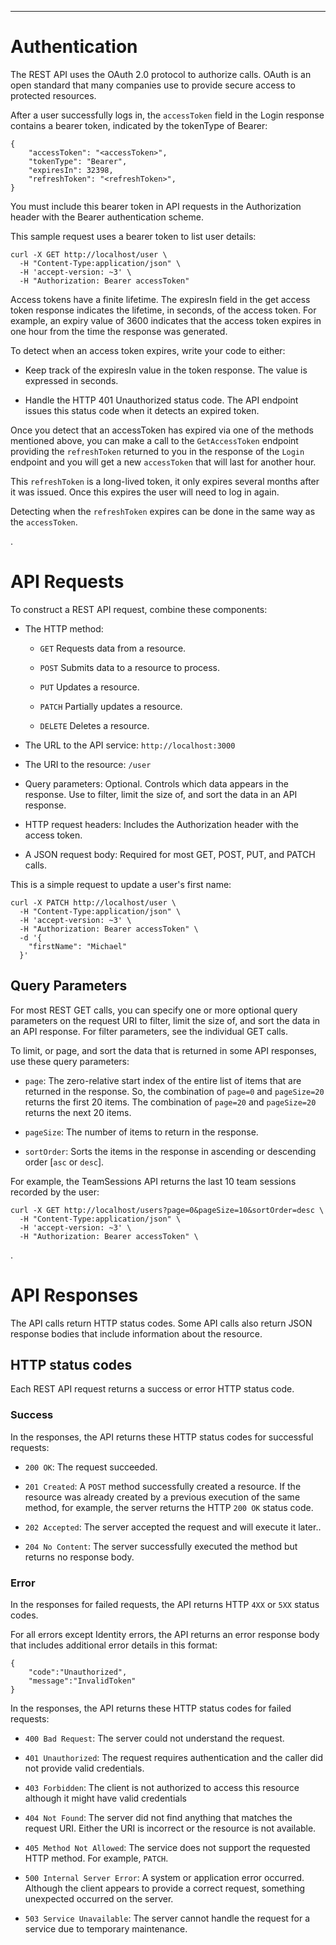 ------------------

# Authentication

The REST API uses the OAuth 2.0 protocol to authorize calls. OAuth is an open standard that many companies use to provide secure access to protected resources.

After a user successfully logs in, the `accessToken` field in the Login response contains a bearer token, indicated by the tokenType of Bearer:

```
{
	"accessToken": "<accessToken>",
	"tokenType": "Bearer",
	"expiresIn": 32398,
	"refreshToken": "<refreshToken>",
}
```


You must include this bearer token in API requests in the Authorization header with the Bearer authentication scheme.

This sample request uses a bearer token to list user details:

```
curl -X GET http://localhost/user \
  -H "Content-Type:application/json" \
  -H 'accept-version: ~3' \
  -H "Authorization: Bearer accessToken"
```

Access tokens have a finite lifetime. The expiresIn field in the get access token response indicates the lifetime, in seconds, of the access token. For example, an expiry value of 3600 indicates that the access token expires in one hour from the time the response was generated.

To detect when an access token expires, write your code to either:


- Keep track of the expiresIn value in the token response. The value is expressed in seconds.

- Handle the HTTP 401 Unauthorized status code. The API endpoint issues this status code when it detects an expired token.


Once you detect that an accessToken has expired via one of the methods mentioned above, you can make a call to the `GetAccessToken` endpoint providing the `refreshToken` returned to you in the response of the `Login` endpoint and you will get a new `accessToken` that will last for another hour.

This `refreshToken` is a long-lived token, it only expires several months after it was issued. Once this expires the user will need to log in again.

Detecting when the `refreshToken` expires can be done in the same way as the `accessToken`.


.
# API Requests

To construct a REST API request, combine these components:


- The HTTP method:

	- `GET` Requests data from a resource.

	- `POST` Submits data to a resource to process.

	- `PUT` Updates a resource.

	- `PATCH` Partially updates a resource.

	- `DELETE` Deletes a resource.


- The URL to the API service: `http://localhost:3000`

- The URI to the resource: `/user`

- Query parameters: Optional. Controls which data appears in the response. Use to filter, limit the size of, and sort the data in an API response.

- HTTP request headers: Includes the Authorization header with the access token.

- A JSON request body: Required for most GET, POST, PUT, and PATCH calls.


This is a simple request to update a user's first name:

```
curl -X PATCH http://localhost/user \
  -H "Content-Type:application/json" \
  -H 'accept-version: ~3' \
  -H "Authorization: Bearer accessToken" \
  -d '{
    "firstName": "Michael"
  }'
```


## Query Parameters

For most REST GET calls, you can specify one or more optional query parameters on the request URI to filter, limit the size of, and sort the data in an API response. For filter parameters, see the individual GET calls.

To limit, or page, and sort the data that is returned in some API responses, use these query parameters:


- `page`: The zero-relative start index of the entire list of items that are returned in the response. So, the combination of `page=0` and `pageSize=20` returns the first 20 items. The combination of `page=20` and `pageSize=20` returns the next 20 items.

- `pageSize`: The number of items to return in the response.

- `sortOrder`: Sorts the items in the response in ascending or descending order [`asc` or `desc`].

For example, the TeamSessions API returns the last 10 team sessions recorded by the user:

```
curl -X GET http://localhost/users?page=0&pageSize=10&sortOrder=desc \
  -H "Content-Type:application/json" \
  -H 'accept-version: ~3' \
  -H "Authorization: Bearer accessToken" \
```

.


# API Responses

The API calls return HTTP status codes. Some API calls also return JSON response bodies that include information about the resource.


## HTTP status codes

Each REST API request returns a success or error HTTP status code.


### Success

In the responses, the API returns these HTTP status codes for successful requests:

- `200 OK`: The request succeeded.

- `201 Created`: A `POST` method successfully created a resource. If the resource was already created by a previous execution of the same method, for example, the server returns the HTTP `200 OK` status code.

- `202 Accepted`: The server accepted the request and will execute it later..

- `204 No Content`: The server successfully executed the method but returns no response body.


### Error

In the responses for failed requests, the API returns HTTP `4XX` or `5XX` status codes.

For all errors except Identity errors, the API returns an error response body that includes additional error details in this format:

```
{  
    "code":"Unauthorized",
    "message":"InvalidToken"
}
```


In the responses, the API returns these HTTP status codes for failed requests:

- `400 Bad Request`: The server could not understand the request. 

- `401 Unauthorized`: The request requires authentication and the caller did not provide valid credentials.

- `403 Forbidden`: The client is not authorized to access this resource although it might have valid credentials

- `404 Not Found`: The server did not find anything that matches the request URI. Either the URI is incorrect or the resource is not available.

- `405 Method Not Allowed`: The service does not support the requested HTTP method. For example, `PATCH`.

- `500 Internal Server Error`: A system or application error occurred. Although the client appears to provide a correct request, something unexpected occurred on the server.

- `503 Service Unavailable`: The server cannot handle the request for a service due to temporary maintenance.






